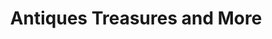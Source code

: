 ---
title: "Antiques Treasures and More"
url: /ozark/antiques-treasures-and-more/
shop: Antiquitäten
---